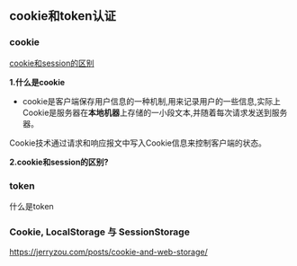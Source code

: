 ## cookie和token认证

### cookie

[cookie和session的区别](https://juejin.im/post/5aa783b76fb9a028d663d70a#heading-1)

**1.什么是cookie**

- cookie是客户端保存用户信息的一种机制,用来记录用户的一些信息,实际上Cookie是服务器在**本地机器**上存储的一小段文本,并随着每次请求发送到服务器。

Cookie技术通过请求和响应报文中写入Cookie信息来控制客户端的状态。

**2.cookie和session的区别?**



### token

什么是token

### Cookie, LocalStorage 与 SessionStorage

https://jerryzou.com/posts/cookie-and-web-storage/